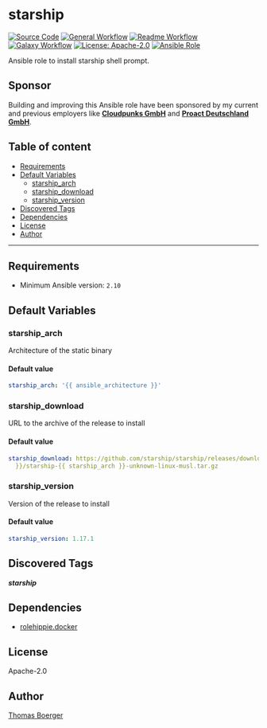 # starship

[![Source Code](https://img.shields.io/badge/github-source%20code-blue?logo=github&logoColor=white)](https://github.com/rolehippie/starship)
[![General Workflow](https://github.com/rolehippie/starship/actions/workflows/general.yml/badge.svg)](https://github.com/rolehippie/starship/actions/workflows/general.yml)
[![Readme Workflow](https://github.com/rolehippie/starship/actions/workflows/docs.yml/badge.svg)](https://github.com/rolehippie/starship/actions/workflows/docs.yml)
[![Galaxy Workflow](https://github.com/rolehippie/starship/actions/workflows/galaxy.yml/badge.svg)](https://github.com/rolehippie/starship/actions/workflows/galaxy.yml)
[![License: Apache-2.0](https://img.shields.io/github/license/rolehippie/starship)](https://github.com/rolehippie/starship/blob/master/LICENSE)
[![Ansible Role](https://img.shields.io/badge/role-rolehippie.starship-blue)](https://galaxy.ansible.com/rolehippie/starship)

Ansible role to install starship shell prompt.

## Sponsor

Building and improving this Ansible role have been sponsored by my current and previous employers like **[Cloudpunks GmbH](https://cloudpunks.de)** and **[Proact Deutschland GmbH](https://www.proact.eu)**.

## Table of content

- [Requirements](#requirements)
- [Default Variables](#default-variables)
  - [starship_arch](#starship_arch)
  - [starship_download](#starship_download)
  - [starship_version](#starship_version)
- [Discovered Tags](#discovered-tags)
- [Dependencies](#dependencies)
- [License](#license)
- [Author](#author)

---

## Requirements

- Minimum Ansible version: `2.10`

## Default Variables

### starship_arch

Architecture of the static binary

#### Default value

```YAML
starship_arch: '{{ ansible_architecture }}'
```

### starship_download

URL to the archive of the release to install

#### Default value

```YAML
starship_download: https://github.com/starship/starship/releases/download/v{{ starship_version
  }}/starship-{{ starship_arch }}-unknown-linux-musl.tar.gz
```

### starship_version

Version of the release to install

#### Default value

```YAML
starship_version: 1.17.1
```

## Discovered Tags

**_starship_**


## Dependencies

- [rolehippie.docker](https://github.com/rolehippie/docker)

## License

Apache-2.0

## Author

[Thomas Boerger](https://github.com/tboerger)
